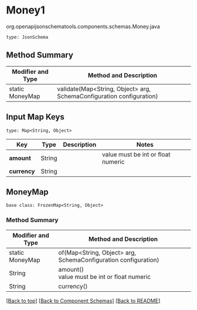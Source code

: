 # Money1
org.openapijsonschematools.components.schemas.Money.java
```
type: JsonSchema
```

## Method Summary
| Modifier and Type | Method and Description |
| ----------------- | ---------------------- |
| static MoneyMap | validate(Map<String, Object> arg, SchemaConfiguration configuration) |

## Input Map Keys
```
type: Map<String, Object>
```
Key | Type |  Description | Notes
------------ | ------------- | ------------- | -------------
**amount** | String |  | value must be int or float numeric
**currency** | String |  |

## MoneyMap
```
base class: FrozenMap<String, Object>
```

### Method Summary
| Modifier and Type | Method and Description |
| ----------------- | ---------------------- |
| static MoneyMap | of(Map<String, Object> arg, SchemaConfiguration configuration) |
| String | amount()<br> value must be int or float numeric |
| String | currency()<br> |

[[Back to top]](#top) [[Back to Component Schemas]](../../../README.md#Component-Schemas) [[Back to README]](../../../README.md)
